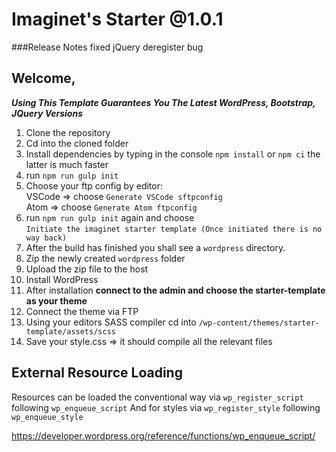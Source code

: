 # Imaginet's Starter @1.0.1

###Release Notes
fixed jQuery deregister bug

## Welcome,

***Using This Template Guarantees You The Latest WordPress, Bootstrap, JQuery Versions***

1. Clone the repository
2. Cd into the cloned folder
3. Install dependencies by typing in the console `npm install` or `npm ci` the latter is much faster
4. run `npm run gulp init`
5. Choose your ftp config by editor:  
  VSCode => choose `Generate VSCode sftpconfig`  
  Atom => choose `Generate Atom ftpconfig`
6. run `npm run gulp init` again and choose  
  `Initiate the imaginet starter template (Once initiated there is no way back)`
7. After the build has finished you shall see a `wordpress` directory.
8. Zip the newly created `wordpress` folder
9. Upload the zip file to the host
10. Install WordPress
11. After installation **connect to the admin and choose the starter-template as your theme**
12. Connect the theme via FTP
13. Using your editors SASS compiler cd into `/wp-content/themes/starter-template/assets/scss`
14. Save your style.css => it should compile all the relevant files



## External Resource Loading

Resources can be loaded the conventional way via `wp_register_script` following `wp_enqueue_script`
And for styles via `wp_register_style` following `wp_enqueue_style`

<a href="https://developer.wordpress.org/reference/functions/wp_enqueue_script/" target="_blank">https://developer.wordpress.org/reference/functions/wp_enqueue_script/</a>


